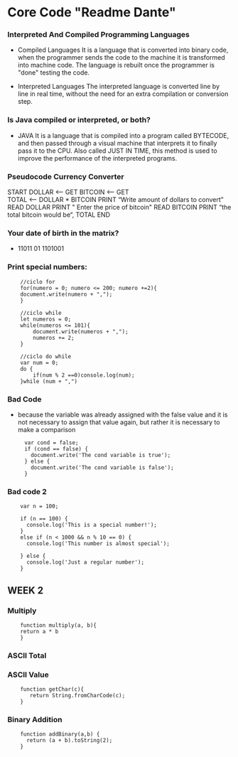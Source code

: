 # Core Code "Readme Dante"

### Interpreted And Compiled Programming Languages 

- Compiled Languages
It is a language that is converted into binary code, when the programmer sends the code to the machine it is transformed into machine code. The language is rebuilt once the programmer is "done" testing the code.

- Interpreted Languages
The interpreted language is converted line by line in real time, without the need for an extra compilation or conversion step.


### Is Java compiled or interpreted, or both? 
- JAVA It is a language that is compiled into a program called BYTECODE, and then passed through a visual machine that interprets it to finally pass it to the CPU. Also called JUST IN TIME, this method is used to improve the performance of the interpreted programs.


### Pseudocode Currency Converter 
START 
DOLLAR <-- GET 
BITCOIN <-- GET  
TOTAL <-- DOLLAR * BITCOIN
 PRINT “Write amount of dollars to convert” 
READ DOLLAR
 PRINT " Enter the price of bitcoin"
READ BITCOIN
PRINT “the total bitcoin would be“, TOTAL
END

### Your date of birth in the matrix? 
- 11011   01   1101001


### Print special numbers:

        //ciclo for
        for(numero = 0; numero <= 200; numero +=2){
        document.write(numero + ",");
        }

        //ciclo while
        let numeros = 0;
        while(numeros <= 101){
            document.write(numeros + ",");
            numeros += 2;
        }

        //ciclo do while
        var num = 0;
        do {
            if(num % 2 ==0)console.log(num);
        }while (num + ",")

### Bad Code
- because the variable was already assigned with the false value and it is not necessary to assign that value again, but rather it is necessary to make a comparison

        var cond = false;
        if (cond == false) {
          document.write('The cond variable is true');
        } else {
          document.write('The cond variable is false');
        }

### Bad code 2

        var n = 100;
        
        if (n == 100) {
          console.log('This is a special number!');
        }
        else if (n < 1000 && n % 10 == 0) {
          console.log('This number is almost special');
  
        } else {
          console.log('Just a regular number');
        }
  
WEEK 2
-------------

### Multiply
        
        function multiply(a, b){
        return a * b
        }
        
### ASCII Total

### ASCII Value 

        function getChar(c){
           return String.fromCharCode(c);
        }
### Binary Addition 
        function addBinary(a,b) {
          return (a + b).toString(2);
        }

